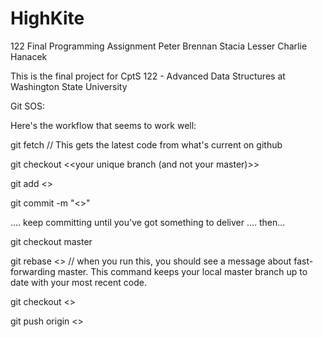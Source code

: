 # HighKite
122 Final Programming Assignment
Peter Brennan
Stacia Lesser
Charlie Hanacek

This is the final project for CptS 122 - Advanced Data Structures at Washington State University

Git SOS:

Here's the workflow that seems to work well:

git fetch // This gets the latest code from what's current on github

git checkout <<your unique branch (and not your master)>>

git add <<files you want to add>>

git commit -m "<<Your informative commit message>>"

.... keep committing until you've got something to deliver .... then...

git checkout master 


git rebase <<your unique branch from above>> // when you run this, you should see a message about fast-forwarding master. This command keeps your local master branch up to date with your most recent code.

git checkout <<your unique branch from above>>

git push origin <<your unique branch from above>>




